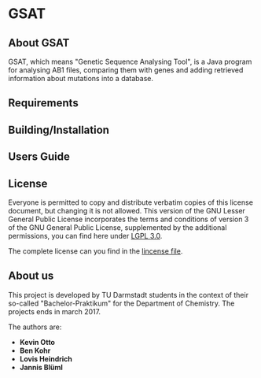 # GSAT #

About GSAT
----
GSAT, which means "Genetic Sequence Analysing Tool", is a Java program for analysing AB1 files, comparing them with genes and adding retrieved
information about mutations into a database.

Requirements
----

Building/Installation
----

Users Guide
-----

License
-----
Everyone is permitted to copy and distribute verbatim copies of this license document, but changing it is not allowed.
This version of the GNU Lesser General Public License incorporates the terms and conditions of version 3 of the GNU General Public License, 
supplemented by the additional permissions, you can find here under [LGPL 3.0](https://www.gnu.org/licenses/lgpl-3.0.de.html).

The complete license can you find in the [lincense file](https://gitlab.com/BluemlJ/GSAT/blob/master/LICENSE).

About us
-----
This project is developed by TU Darmstadt students in the context of their so-called "Bachelor-Praktikum" for the Department of Chemistry.
The projects ends in march 2017.

The authors are:
* **Kevin Otto**
* **Ben Kohr**
* **Lovis Heindrich**
* **Jannis Blüml**
